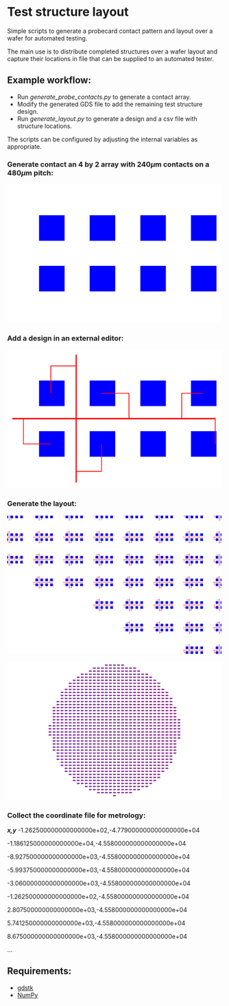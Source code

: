 # Test structure layout
Simple scripts to generate a probecard contact pattern and layout over a wafer for automated testing.

The main use is to distribute completed structures over a wafer layout and capture their locations in file that can be supplied to an automated tester.

## Example workflow:

- Run _generate_probe_contacts.py_ to generate a contact array.
- Modify the generated GDS file to add the remaining test structure design.
- Run _generate_layout.py_ to generate a design and a csv file with structure locations.

The scripts can be configured by adjusting the internal variables as appropriate.


### Generate contact an 4 by 2 array with 240$`\mu`$m contacts on a 480$`\mu`$m pitch:
![](/img/resize_probes_4x2_480um.png)

### Add a design in an external editor:
![](/img/resize_teststructure.png)

### Generate the layout:
![](/img/resize_layout_zoom.png)

![](/img/resize_layout.png)

### Collect the coordinate file for metrology:

***x,y***
-1.262500000000000000e+02,-4.779000000000000000e+04

-1.186125000000000000e+04,-4.558000000000000000e+04

-8.927500000000000000e+03,-4.558000000000000000e+04

-5.993750000000000000e+03,-4.558000000000000000e+04

-3.060000000000000000e+03,-4.558000000000000000e+04

-1.262500000000000000e+02,-4.558000000000000000e+04

2.807500000000000000e+03,-4.558000000000000000e+04

5.741250000000000000e+03,-4.558000000000000000e+04

8.675000000000000000e+03,-4.558000000000000000e+04

...

## Requirements:
- [gdstk](https://github.com/heitzmann/gdstk)
- [NumPy](https://numpy.org)
